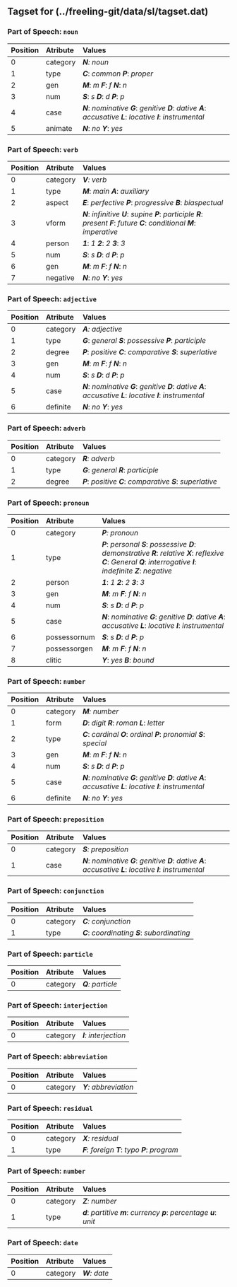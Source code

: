 ## Tagset for (../freeling-git/data/sl/tagset.dat)

### Part of Speech: `noun`
| Position | Atribute | Values |
|:----     |:----     |:----   |
| 0        | category | _**N**: noun_ |
| 1 | type |   _**C**_: _common_   _**P**_: _proper_ |
| 2 | gen |   _**M**_: _m_   _**F**_: _f_   _**N**_: _n_ |
| 3 | num |   _**S**_: _s_   _**D**_: _d_   _**P**_: _p_ |
| 4 | case |   _**N**_: _nominative_   _**G**_: _genitive_   _**D**_: _dative_   _**A**_: _accusative_   _**L**_: _locative_   _**I**_: _instrumental_ |
| 5 | animate |   _**N**_: _no_   _**Y**_: _yes_ |
### Part of Speech: `verb`
| Position | Atribute | Values |
|:----     |:----     |:----   |
| 0        | category | _**V**: verb_ |
| 1 | type |   _**M**_: _main_   _**A**_: _auxiliary_ |
| 2 | aspect |   _**E**_: _perfective_   _**P**_: _progressive_   _**B**_: _biaspectual_ |
| 3 | vform |   _**N**_: _infinitive_   _**U**_: _supine_   _**P**_: _participle_   _**R**_: _present_   _**F**_: _future_   _**C**_: _conditional_   _**M**_: _imperative_ |
| 4 | person |   _**1**_: _1_   _**2**_: _2_   _**3**_: _3_ |
| 5 | num |   _**S**_: _s_   _**D**_: _d_   _**P**_: _p_ |
| 6 | gen |   _**M**_: _m_   _**F**_: _f_   _**N**_: _n_ |
| 7 | negative |   _**N**_: _no_   _**Y**_: _yes_ |
### Part of Speech: `adjective`
| Position | Atribute | Values |
|:----     |:----     |:----   |
| 0        | category | _**A**: adjective_ |
| 1 | type |   _**G**_: _general_   _**S**_: _possessive_   _**P**_: _participle_ |
| 2 | degree |   _**P**_: _positive_   _**C**_: _comparative_   _**S**_: _superlative_ |
| 3 | gen |   _**M**_: _m_   _**F**_: _f_   _**N**_: _n_ |
| 4 | num |   _**S**_: _s_   _**D**_: _d_   _**P**_: _p_ |
| 5 | case |   _**N**_: _nominative_   _**G**_: _genitive_   _**D**_: _dative_   _**A**_: _accusative_   _**L**_: _locative_   _**I**_: _instrumental_ |
| 6 | definite |   _**N**_: _no_   _**Y**_: _yes_ |
### Part of Speech: `adverb`
| Position | Atribute | Values |
|:----     |:----     |:----   |
| 0        | category | _**R**: adverb_ |
| 1 | type |   _**G**_: _general_   _**R**_: _participle_ |
| 2 | degree |   _**P**_: _positive_   _**C**_: _comparative_   _**S**_: _superlative_ |
### Part of Speech: `pronoun`
| Position | Atribute | Values |
|:----     |:----     |:----   |
| 0        | category | _**P**: pronoun_ |
| 1 | type |   _**P**_: _personal_   _**S**_: _possessive_   _**D**_: _demonstrative_   _**R**_: _relative_   _**X**_: _reflexive_   _**C**_: _General_   _**Q**_: _interrogative_   _**I**_: _indefinite_   _**Z**_: _negative_ |
| 2 | person |   _**1**_: _1_   _**2**_: _2_   _**3**_: _3_ |
| 3 | gen |   _**M**_: _m_   _**F**_: _f_   _**N**_: _n_ |
| 4 | num |   _**S**_: _s_   _**D**_: _d_   _**P**_: _p_ |
| 5 | case |   _**N**_: _nominative_   _**G**_: _genitive_   _**D**_: _dative_   _**A**_: _accusative_   _**L**_: _locative_   _**I**_: _instrumental_ |
| 6 | possessornum |   _**S**_: _s_   _**D**_: _d_   _**P**_: _p_ |
| 7 | possessorgen |   _**M**_: _m_   _**F**_: _f_   _**N**_: _n_ |
| 8 | clitic |   _**Y**_: _yes_   _**B**_: _bound_ |
### Part of Speech: `number`
| Position | Atribute | Values |
|:----     |:----     |:----   |
| 0        | category | _**M**: number_ |
| 1 | form |   _**D**_: _digit_   _**R**_: _roman_   _**L**_: _letter_ |
| 2 | type |   _**C**_: _cardinal_   _**O**_: _ordinal_   _**P**_: _pronomial_   _**S**_: _special_ |
| 3 | gen |   _**M**_: _m_   _**F**_: _f_   _**N**_: _n_ |
| 4 | num |   _**S**_: _s_   _**D**_: _d_   _**P**_: _p_ |
| 5 | case |   _**N**_: _nominative_   _**G**_: _genitive_   _**D**_: _dative_   _**A**_: _accusative_   _**L**_: _locative_   _**I**_: _instrumental_ |
| 6 | definite |   _**N**_: _no_   _**Y**_: _yes_ |
### Part of Speech: `preposition`
| Position | Atribute | Values |
|:----     |:----     |:----   |
| 0        | category | _**S**: preposition_ |
| 1 | case |   _**N**_: _nominative_   _**G**_: _genitive_   _**D**_: _dative_   _**A**_: _accusative_   _**L**_: _locative_   _**I**_: _instrumental_ |
### Part of Speech: `conjunction`
| Position | Atribute | Values |
|:----     |:----     |:----   |
| 0        | category | _**C**: conjunction_ |
| 1 | type |   _**C**_: _coordinating_   _**S**_: _subordinating_ |
### Part of Speech: `particle`
| Position | Atribute | Values |
|:----     |:----     |:----   |
| 0        | category | _**Q**: particle_ |
### Part of Speech: `interjection`
| Position | Atribute | Values |
|:----     |:----     |:----   |
| 0        | category | _**I**: interjection_ |
### Part of Speech: `abbreviation`
| Position | Atribute | Values |
|:----     |:----     |:----   |
| 0        | category | _**Y**: abbreviation_ |
### Part of Speech: `residual`
| Position | Atribute | Values |
|:----     |:----     |:----   |
| 0        | category | _**X**: residual_ |
| 1 | type |   _**F**_: _foreign_   _**T**_: _typo_   _**P**_: _program_ |
### Part of Speech: `number`
| Position | Atribute | Values |
|:----     |:----     |:----   |
| 0        | category | _**Z**: number_ |
| 1 | type |   _**d**_: _partitive_   _**m**_: _currency_   _**p**_: _percentage_   _**u**_: _unit_ |
### Part of Speech: `date`
| Position | Atribute | Values |
|:----     |:----     |:----   |
| 0        | category | _**W**: date_ |
